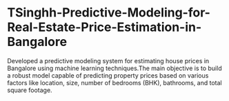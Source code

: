 # TSinghh-Predictive-Modeling-for-Real-Estate-Price-Estimation-in-Bangalore
Developed a predictive modeling system for estimating house prices in Bangalore using machine learning techniques.The main objective is to build a robust model capable of predicting property prices based on various factors like location, size, number of bedrooms (BHK), bathrooms, and total square footage.
